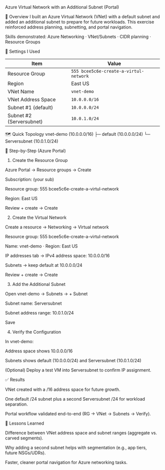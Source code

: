 Azure Virtual Network with an Additional Subnet (Portal)

📖 Overview
I built an Azure Virtual Network (VNet) with a default subnet and added an additional subnet to prepare for future workloads. This exercise reinforced address planning, subnetting, and portal navigation.

Skills demonstrated: Azure Networking · VNet/Subnets · CIDR planning · Resource Groups

🔧 Settings I Used

| Item                     | Value                                  |
| ------------------------ | -------------------------------------- |
| Resource Group           | `555 bcee5c6e-create-a-virtul-network` |
| Region                   | East US                                |
| VNet Name                | `vnet-demo`                            |
| VNet Address Space       | `10.0.0.0/16`                          |
| Subnet #1 (default)      | `10.0.0.0/24`                          |
| Subnet #2 (Serversubnet) | `10.0.1.0/24`                          |


🗺️ Quick Topology
vnet-demo (10.0.0.0/16)
├─ default      (10.0.0.0/24)
└─ Serversubnet (10.0.1.0/24)

🚀 Step-by-Step (Azure Portal)
1) Create the Resource Group

Azure Portal → Resource groups → Create

Subscription: (your sub)

Resource group: 555 bcee5c6e-create-a-virtul-network

Region: East US

Review + create → Create

2) Create the Virtual Network

Create a resource → Networking → Virtual network

Resource group: 555 bcee5c6e-create-a-virtul-network

Name: vnet-demo · Region: East US

IP addresses tab → IPv4 address space: 10.0.0.0/16

Subnets → keep default at 10.0.0.0/24

Review + create → Create

3) Add the Additional Subnet

Open vnet-demo → Subnets → + Subnet

Subnet name: Serversubnet

Subnet address range: 10.0.1.0/24

Save

4) Verify the Configuration

In vnet-demo:

Address space shows 10.0.0.0/16

Subnets shows default (10.0.0.0/24) and Serversubnet (10.0.1.0/24)

(Optional) Deploy a test VM into Serversubnet to confirm IP assignment.

✅ Results

VNet created with a /16 address space for future growth.

One default /24 subnet plus a second Serversubnet /24 for workload separation.

Portal workflow validated end-to-end (RG → VNet → Subnets → Verify).

🧠 Lessons Learned

Difference between VNet address space and subnet ranges (aggregate vs. carved segments).

Why adding a second subnet helps with segmentation (e.g., app tiers, future NSGs/UDRs).

Faster, cleaner portal navigation for Azure networking tasks.
